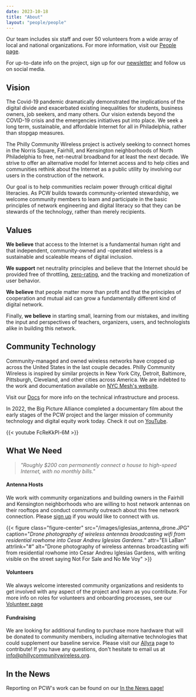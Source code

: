 ```yaml
---
date: 2023-10-18
title: "About"
layout: "people/people"
---
```


Our team includes six staff and over 50 volunteers from a wide array of local and national organizations. For more information, visit our [People page](/people).

For up-to-date info on the project, sign up for our [newsletter](http://eepurl.com/hHTT2D) and follow us on social media.

## Vision

The Covid-19 pandemic dramatically demonstrated the implications of the digital divide and exacerbated existing inequalities for students, business owners, job seekers, and many others. Our vision extends beyond the COVID-19 crisis and the emergencies initiatives put into place. We seek a long term, sustainable, and affordable Internet for all in Philadelphia, rather than stopgap measures.

The Philly Community Wireless project is actively seeking to connect homes in the Norris Square, Fairhill, and Kensington neighborhoods of North Philadelphia to free, net-neutral broadband for at least the next decade. We strive to offer an alternative model for Internet access and to help cities and communities rethink about the Internet as a public utility by involving our users in the construction of the network.

Our goal is to help communities reclaim power through critical digital literacies. As PCW builds towards community-oriented stewardship, we welcome community members to learn and participate in the basic principles of network engineering and digital literacy so that they can be stewards of the technology, rather than merely recipients.

## Values

**We believe** that access to the Internet is a fundamental human right and that independent, community-owned and -operated wireless is a sustainable and scaleable means of digital inclusion.

**We support** net neutrality principles and believe that the Internet should be provided free of throttling, [zero-rating](https://en.wikipedia.org/wiki/Zero-rating), and the tracking and monetization of user behavior.

**We believe** that people matter more than profit and that the principles of cooperation and mutual aid can grow a fundamentally different kind of digital network.

Finally, **we believe** in starting small, learning from our mistakes, and inviting the input and perspectives of teachers, organizers, users, and technologists alike in building this network.

## Community Technology

Community-managed and owned wireless networks have cropped up across the United States in the last couple decades. Philly Community Wireless is inspired by similar projects in New York City, Detroit, Baltimore, Pittsburgh, Cleveland, and other cities across America. We are indebted to the work and documentation available on [NYC Mesh's website](https://www.nycmesh.net/).

Visit our [Docs](https://docs.phillycommunitywireless.org/en/latest/) for more info on the technical infrastructure and process.

In 2022, the Big Picture Alliance completed a documentary film about the early stages of the PCW project and the larger mission of community technology and digital equity work today. Check it out on [YouTube](https://www.youtube.com/watch?v=FcReKkPl-6M).

{{< youtube FcReKkPl-6M >}}  
  
## What We Need

> <p class="f3"><i>"Roughly $200 can permanently connect a house to high-speed Internet, with no monthly bills."</i></p>

#### Antenna Hosts

We work with community organizations and building owners in the Fairhill and Kensington neighborhoods who are willing to host network antennas on their rooftops and conduct community outreach about this free network connection. Please [sign up](https://tally.so/r/mR8VM9) if you would like to connect with us.

{{< figure class="figure-center" src="/images/iglesias_antenna_drone.JPG" caption="*Drone photography of wireless antennas broadcasting wifi from residential rowhome into Cesar Andreu Iglesias Gardens.*" attr="Eli LaBan" attrlink="#" alt="Drone photography of wireless antennas broadcasting wifi from residential rowhome into Cesar Andreu Iglesias Gardens, with writing visible on the street saying Not For Sale and No Me Voy" >}}

#### Volunteers

We always welcome interested community organizations and residents to get involved with any aspect of the project and learn as you contribute. For more info on roles for volunteers and onboarding processes, see our [Volunteer page](https://phillycommunitywireless.org/volunteer/) 

#### Fundraising

We are looking for additional funding to purchase more hardware that will be donated to community members, including alternative technologies that could supplement our baseline service. Please visit our [Allyra](https://phillycommunitywireless.wedid.it/) page to contribute! If you have any questions, don't hesitate to email us at info@phillycommunitywireless.org.

## In the News

Reporting on PCW's work can be found on our [In the News page!](/news) 
